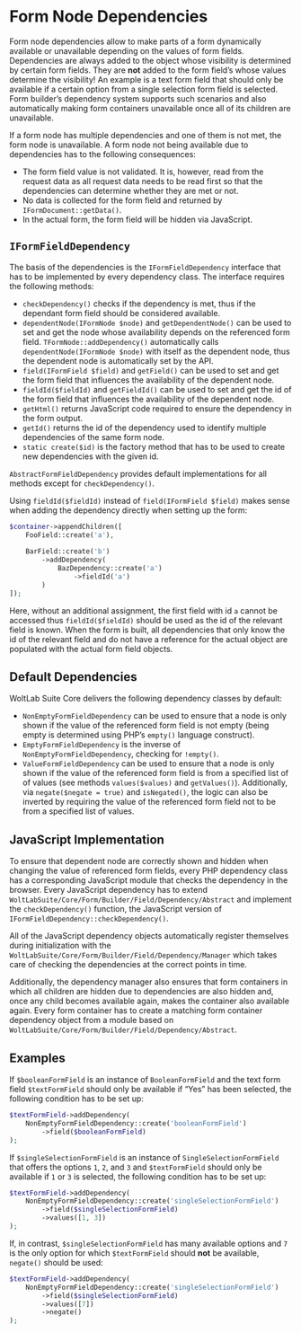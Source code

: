 # Form Node Dependencies

Form node dependencies allow to make parts of a form dynamically available or unavailable depending on the values of form fields.
Dependencies are always added to the object whose visibility is determined by certain form fields.
They are **not** added to the form field’s whose values determine the visibility!
An example is a text form field that should only be available if a certain option from a single selection form field is selected.
Form builder’s dependency system supports such scenarios and also automatically making form containers unavailable once all of its children are unavailable.

If a form node has multiple dependencies and one of them is not met, the form node is unavailable.
A form node not being available due to dependencies has to the following consequences:

- The form field value is not validated. It is, however, read from the request data as all request data needs to be read first so that the dependencies can determine whether they are met or not.
- No data is collected for the form field and returned by `IFormDocument::getData()`.
- In the actual form, the form field will be hidden via JavaScript.


## `IFormFieldDependency`

The basis of the dependencies is the `IFormFieldDependency` interface that has to be implemented by every dependency class.
The interface requires the following methods:

- `checkDependency()` checks if the dependency is met, thus if the dependant form field should be considered available.
- `dependentNode(IFormNode $node)` and `getDependentNode()` can be used to set and get the node whose availability depends on the referenced form field.
  `TFormNode::addDependency()` automatically calls `dependentNode(IFormNode $node)` with itself as the dependent node, thus the dependent node is automatically set by the API.
- `field(IFormField $field)` and `getField()` can be used to set and get the form field that influences the availability of the dependent node.
- `fieldId($fieldId)` and `getFieldId()` can be used to set and get the id of the form field that influences the availability of the dependent node.
- `getHtml()` returns JavaScript code required to ensure the dependency in the form output.
- `getId()` returns the id of the dependency used to identify multiple dependencies of the same form node.
- `static create($id)` is the factory method that has to be used to create new dependencies with the given id.

`AbstractFormFieldDependency` provides default implementations for all methods except for `checkDependency()`.

Using `fieldId($fieldId)` instead of `field(IFormField $field)` makes sense when adding the dependency directly when setting up the form:

```php
$container->appendChildren([
	FooField::create('a'),
	
	BarField::create('b')
		->addDependency(
			BazDependency::create('a')
				->fieldId('a')
		)
]);
```

Here, without an additional assignment, the first field with id `a` cannot be accessed thus `fieldId($fieldId)` should be used as the id of the relevant field is known.
When the form is built, all dependencies that only know the id of the relevant field and do not have a reference for the actual object are populated with the actual form field objects.


## Default Dependencies

WoltLab Suite Core delivers the following dependency classes by default:

- `NonEmptyFormFieldDependency` can be used to ensure that a node is only shown if the value of the referenced form field is not empty (being empty is determined using PHP’s `empty()` language construct).
- `EmptyFormFieldDependency` is the inverse of `NonEmptyFormFieldDependency`, checking for `!empty()`.
- `ValueFormFieldDependency` can be used to ensure that a node is only shown if the value of the referenced form field is from a specified list of of values (see methods `values($values)` and `getValues()`).
  Additionally, via `negate($negate = true)` and `isNegated()`, the logic can also be inverted by requiring the value of the referenced form field not to be from a specified list of values.


## JavaScript Implementation

To ensure that dependent node are correctly shown and hidden when changing the value of referenced form fields, every PHP dependency class has a corresponding JavaScript module that checks the dependency in the browser.
Every JavaScript dependency has to extend `WoltLabSuite/Core/Form/Builder/Field/Dependency/Abstract` and implement the `checkDependency()` function, the JavaScript version of `IFormFieldDependency::checkDependency()`.

All of the JavaScript dependency objects automatically register themselves during initialization with the `WoltLabSuite/Core/Form/Builder/Field/Dependency/Manager` which takes care of checking the dependencies at the correct points in time.

Additionally, the dependency manager also ensures that form containers in which all children are hidden due to dependencies are also hidden and, once any child becomes available again, makes the container also available again.
Every form container has to create a matching form container dependency object from a module based on `WoltLabSuite/Core/Form/Builder/Field/Dependency/Abstract`.


## Examples

If `$booleanFormField` is an instance of `BooleanFormField` and the text form field `$textFormField` should only be available if “Yes” has been selected, the following condition has to be set up:

```php
$textFormField->addDependency(
	NonEmptyFormFieldDependency::create('booleanFormField')
		->field($booleanFormField)
);
```

If `$singleSelectionFormField` is an instance of `SingleSelectionFormField` that offers the options `1`, `2`, and `3` and `$textFormField` should only be available if `1` or `3` is selected, the following condition has to be set up:

```php
$textFormField->addDependency(
	NonEmptyFormFieldDependency::create('singleSelectionFormField')
		->field($singleSelectionFormField)
		->values([1, 3])
);
```

If, in contrast, `$singleSelectionFormField` has many available options and `7` is the only option for which `$textFormField` should **not** be available, `negate()` should be used:

```php
$textFormField->addDependency(
	NonEmptyFormFieldDependency::create('singleSelectionFormField')
		->field($singleSelectionFormField)
		->values([7])
		->negate()
);
```
